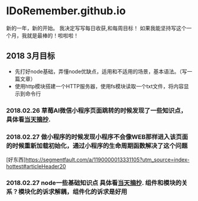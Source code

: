 # IDoRemember.github.io
新的一年，新的开始。
我决定写写每日收获,和每周目标！
如果我能坚持写这个一个月，我就是最棒的！啦啦啦！
## 2018 3月目标 
- 先打好node基础，弄懂node优缺点，适用和不适用的场景，基本语法。（写一篇文章）
- 使用http模块搭建一个HTTP服务器，使用fs模块读取一个txt文件，将内容显示到命令行
### 2018.02.26 草莓AI微信小程序页面跳转的时候发现了一些知识点，具体看[当天摘抄](https://developer.mozilla.org/en-US/docs/Web/HTML/Element).
### 2018.02.27 做小程序的时候发现小程序不会像WEB那样进入该页面的时候重新加载初始化，通过小程序的生命周期函数解决了这个问题
[好东西]https://segmentfault.com/a/1190000013331105?utm_source=index-hottest#articleHeader20
### 2018.02.27 node一些基础知识点 具体看[当天摘抄](https://developer.mozilla.org/en-US/docs/Web/HTML/Element). 组件和模块的关系？模块化的诉求解耦，组件化的诉求是好用
